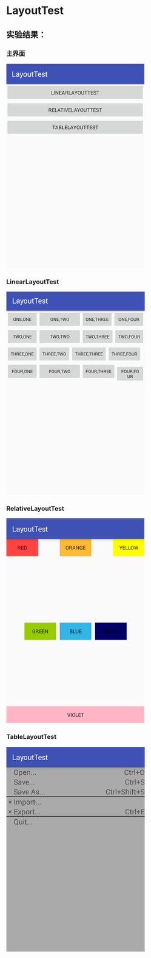 # LayoutTest
## 实验结果：
### 主界面
![](https://github.com/linpeiyou/Labs/blob/master/Lab1/LayoutTest/image/1.png)
### LinearLayoutTest
![](https://github.com/linpeiyou/Labs/blob/master/Lab1/LayoutTest/image/2.png)
### RelativeLayoutTest
![](https://github.com/linpeiyou/Labs/blob/master/Lab1/LayoutTest/image/3.png)
### TableLayoutTest
![](https://github.com/linpeiyou/Labs/blob/master/Lab1/LayoutTest/image/4.png)
